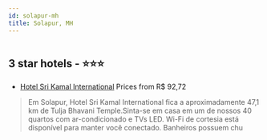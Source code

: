 ```yaml
---
id: solapur-mh
title: Solapur, MH
---
```


<center><img src="https://i.travelapi.com/hotels/28000000/27860000/27856000/27855914/04be74ca_z.jpg" alt="" /></center>


##  3 star hotels - ⭐️⭐️⭐️

-    [Hotel Sri Kamal International](https://www.hurb.com/br/aud/https://www.hurb.com/br/hotels/solapur/hotel-sri-kamal-international-HT-BJPB?cmp=18055) Prices from R$ 92,72
   > Em Solapur, Hotel Sri Kamal International fica a aproximadamente 47,1 km de Tulja Bhavani Temple.Sinta-se em casa em um de nossos 40 quartos com ar-condicionado e TVs LED. Wi-Fi de cortesia está disponível para manter você conectado. Banheiros possuem chu
